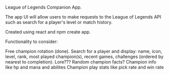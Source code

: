 League of Legends Companion App.

The app UI will allow users to make requests to the League of Legends API such as search for a player's level or match history.

Created using react and npm create app.

Functionality to consider:

Free champion rotation (done).
Search for a player and display: name, icon, level, rank, most played champion(s), recent games, challenges (ordered by nearest to completion).
Lore??? Random champion facts?
Champion info like hp and mana and abilites
Champion play stats like pick rate and win rate
